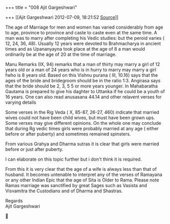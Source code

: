 +++
title = "008 Ajit Gargeshwari"

+++
[[Ajit Gargeshwari	2012-07-09, 18:21:52 [Source](https://groups.google.com/g/samskrita/c/6LeTBoPALsQ)]]



The age of Marriage for men and women has varied considerably from age to age, province to province and caste to caste even at the same time. A man was to marry after completing his Vedic studies: but the peroid varies ( 12, 24, 36, 48). Usually 12 years were devoted to Brahmacharya in ancient times and as Upananyayna took place at the age of 8 a man would ordinarily be at the age of 20 at the time of marriage.  
  
Manu Remarks (IX, 94) remarks that a man of thirty may marry a girl of 12 years old or a man of 24 years who is in hurry to marry may marry a girl fwho is 8 years old. Based on this Vishnu purana ( III, 10.16) says that the ages of the bride and bridegroom should be in the ratio 1:3. Angirasa says that the bride should be 2, 3, 5 5 or more years younger. In Mahabaratha Gautama is prepared to give his daghter to Uttanka if he could be a youth of 16 years. One can also read anusasana 44.14 and other relavent verses for varying details  
  
Some verses in the Rig Veda ( X, 85-87, 26-27, 460) indicate that married wives could not have been child wives, but must have been grown ups. Some verses may give different opinions. On the whole one may conclude that during Rg vedic times girls were probably married at any age ( either before or after puberty) and sometimes remained spinsters.  
  
From various Grahya and Dharma sutras it is clear that girls were married before or just after puberty.  
  
I can elaborate on this topic further but i don't think it is required.  
  
From this it is very clear that the age of a wife is always less than that of husband. It becomes untenable to interpret any of the verses of Ramayana or any other Indian Epic that the age of Sita is Older to Rama. Please note Ramas marriage was sanctified by great Sages such as Vasista and Visvamitra the Custodians and of Dharma and Shastras.  
  
Regards  
Ajit Gargeshwari  
  



